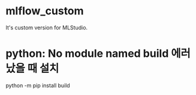 # mlflow_custom
It's custom version for MLStudio.


# python: No module named build 에러났을 때 설치
python -m pip install build